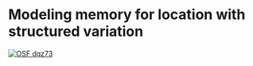 # Modeling memory for location with structured variation

[![OSF dqz73](https://img.shields.io/badge/OSF-dqz73-blue.svg)](https://osf.io/dqz73/)

